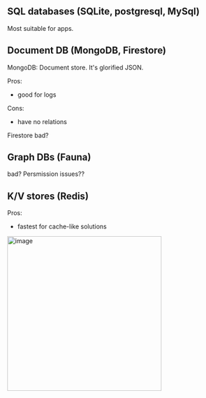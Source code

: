 ## SQL databases (SQLite, postgresql, MySql)

Most suitable for apps.

## Document DB (MongoDB, Firestore)

MongoDB: Document store. It's glorified JSON.

Pros:
- good for logs

Cons:
 - have no relations

Firestore bad?

## Graph DBs (Fauna)
bad?
Persmission issues??

## K/V stores (Redis)

Pros: 
- fastest for cache-like solutions


<img width="353" alt="image" src="https://user-images.githubusercontent.com/23092460/184633409-b335db26-7347-4a46-8ac3-63f090d14475.png">
